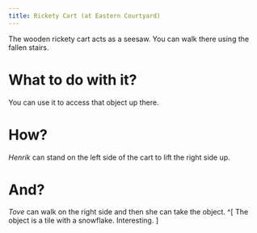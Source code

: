 ```yaml
---
title: Rickety Cart (at Eastern Courtyard)
---
```


The wooden rickety cart acts as a seesaw. You can walk there using the fallen stairs.

# What to do with it?
You can use it to access that object up there.

# How?
*Henrik* can stand on the left side of the cart to lift the right side up.

# And?
*Tove* can walk on the right side and then she can take the object. ^[ The object is a tile with a snowflake. Interesting. ]
